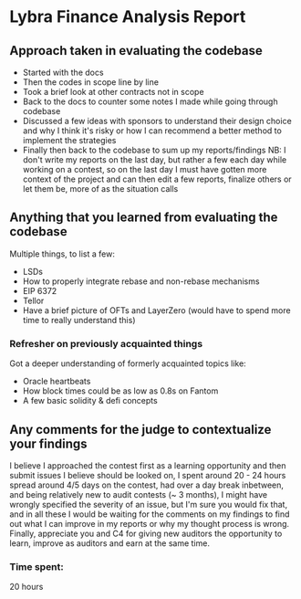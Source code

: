 # Lybra Finance Analysis Report

## Approach taken in evaluating the codebase

- Started with the docs
- Then the codes in scope line by line
- Took a brief look at other contracts not in scope
- Back to the docs to counter some notes I made while going through codebase
- Discussed a few ideas with sponsors to understand their design choice and why I think it's risky or how I can recommend a better method to implement the strategies
- Finally then back to the codebase to sum up my reports/findings
  NB: I don't write my reports on the last day, but rather a few each day while working on a contest, so on the last day I must have gotten more context of the project and can then edit a few reports, finalize others or let them be, more of as the situation calls

## Anything that you learned from evaluating the codebase

Multiple things, to list a few:

- LSDs
- How to properly integrate rebase and non-rebase mechanisms
- EIP 6372
- Tellor
- Have a brief picture of OFTs and LayerZero (would have to spend more time to really understand this)

### Refresher on previously acquainted things

Got a deeper understanding of formerly acquainted topics like:

- Oracle heartbeats
- How block times could be as low as 0.8s on Fantom
- A few basic solidity & defi concepts

## Any comments for the judge to contextualize your findings

I believe I approached the contest first as a learning opportunity and then submit issues I believe should be looked on, I spent around 20 - 24 hours spread around 4/5 days on the contest, had over a day break inbetween, and being relatively new to audit contests (~ 3 months), I might have wrongly specified the severity of an issue, but I'm sure you would fix that, and in all these I would be waiting for the comments on my findings to find out what I can improve in my reports or why my thought process is wrong.
Finally, appreciate you and C4 for giving new auditors the opportunity to learn, improve as auditors and earn at the same time.

### Time spent:
20 hours